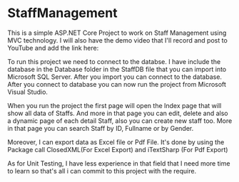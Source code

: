 # StaffManagement

This is a simple ASP.NET Core Project to work on Staff Management using MVC technology.
I will also have the demo video that I'll record and post to YouTube and add the link here: 

To run this project we need to connect to the databse. I have include the database in the Database folder in the StaffDB file that you can import into Microsoft SQL Server. After you import you can connect to the database. 
After you connect to database you can now run the project from Microsoft Visual Studio.



When you run the project the first page will open the Index page that will show all data of Staffs. And more in that page you can edit, delete and also a dynamic page of each detail Staff, also you can create new staff too.
More in that page you can search Staff by ID, Fullname or by Gender. 

Moreover, I can export data as Excel file or Pdf File. It's done by using the Package call ClosedXML(For Excel Export) and iTextSharp (For Pdf Export)


As for Unit Testing, I have less experience in that field that I need more time to learn so that's all i can commit to this project with the require.
